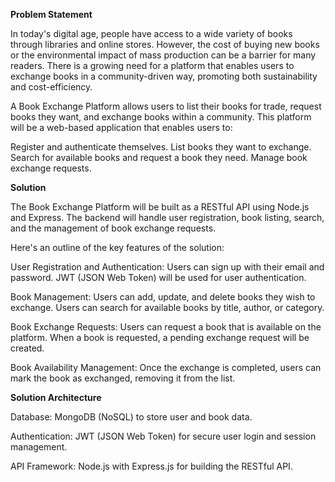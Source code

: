 **Problem Statement**

In today's digital age, people have access to a wide variety of books through libraries and online stores. However, the cost of buying new books or the environmental impact of mass production can be a barrier for many readers. There is a growing need for a platform that enables users to exchange books in a community-driven way, promoting both sustainability and cost-efficiency.

A Book Exchange Platform allows users to list their books for trade, request books they want, and exchange books within a community. This platform will be a web-based application that enables users to:

Register and authenticate themselves.
List books they want to exchange.
Search for available books and request a book they need.
Manage book exchange requests.

**Solution**

The Book Exchange Platform will be built as a RESTful API using Node.js and Express. The backend will handle user registration, book listing, search, and the management of book exchange requests.

Here's an outline of the key features of the solution:

User Registration and Authentication:
Users can sign up with their email and password.
JWT (JSON Web Token) will be used for user authentication.

Book Management:
Users can add, update, and delete books they wish to exchange.
Users can search for available books by title, author, or category.

Book Exchange Requests:
Users can request a book that is available on the platform.
When a book is requested, a pending exchange request will be created.

Book Availability Management:
Once the exchange is completed, users can mark the book as exchanged, removing it from the list.

**Solution Architecture**

Database:
MongoDB (NoSQL) to store user and book data.

Authentication:
JWT (JSON Web Token) for secure user login and session management.

API Framework:
Node.js with Express.js for building the RESTful API.
